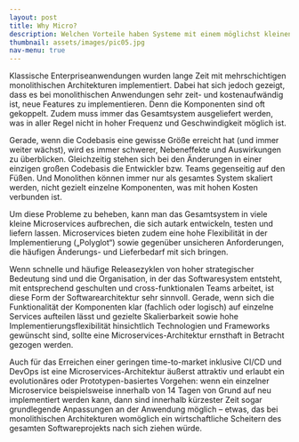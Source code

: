 ```yaml
---
layout: post
title: Why Micro?
description: Welchen Vorteile haben Systeme mit einem möglichst kleinen Schnitt
thumbnail: assets/images/pic05.jpg
nav-menu: true
---
```


Klassische Enterpriseanwendungen wurden lange Zeit mit mehrschichtigen monolithischen Architekturen implementiert.
Dabei hat sich jedoch gezeigt, dass es bei monolithischen Anwendungen sehr zeit- und kostenaufwändig ist, neue Features
zu implementieren. Denn die Komponenten sind oft gekoppelt. Zudem muss immer das Gesamtsystem ausgeliefert werden, was
in aller Regel nicht in hoher Frequenz und Geschwindigkeit möglich ist.

Gerade, wenn die Codebasis eine gewisse Größe erreicht hat (und immer weiter wächst), wird es immer schwerer,
Nebeneffekte und Auswirkungen zu überblicken. Gleichzeitig stehen sich bei den Änderungen in einer einzigen großen
Codebasis die Entwickler bzw. Teams gegenseitig auf den Füßen. Und Monolithen können immer nur als gesamtes System
skaliert werden, nicht gezielt einzelne Komponenten, was mit hohen Kosten verbunden ist.

Um diese Probleme zu beheben, kann man das Gesamtsystem in viele kleine Microservices aufbrechen, die sich autark
entwickeln, testen und liefern lassen. Microservices bieten zudem eine hohe Flexibilität in der Implementierung
(„Polyglot“) sowie gegenüber unsicheren Anforderungen, die häufigen Änderungs- und Lieferbedarf mit sich bringen.

Wenn schnelle und häufige Releasezyklen von hoher strategischer Bedeutung sind und die Organisation, in der das
Softwaresystem entsteht, mit entsprechend geschulten und cross-funktionalen Teams arbeitet, ist diese Form der
Softwarearchitektur sehr sinnvoll. Gerade, wenn sich die Funktionalität der Komponenten klar (fachlich oder logisch)
auf einzelne Services aufteilen lässt und gezielte Skalierbarkeit sowie hohe Implementierungsflexibilität hinsichtlich
Technologien und Frameworks gewünscht sind, sollte eine Microservices-Architektur ernsthaft in Betracht gezogen werden.

Auch für das Erreichen einer geringen time-to-market inklusive CI/CD und DevOps ist eine Microservices-Architektur
äußerst attraktiv und erlaubt ein evolutionäres oder Prototypen-basiertes Vorgehen: wenn ein einzelner Microservice
beispielsweise innerhalb von 14 Tagen von Grund auf neu implementiert werden kann, dann sind innerhalb kürzester Zeit
sogar grundlegende Anpassungen an der Anwendung möglich – etwas, das bei monolithischen Architekturen womöglich ein
wirtschaftliche Scheitern des gesamten Softwareprojekts nach sich ziehen würde.

